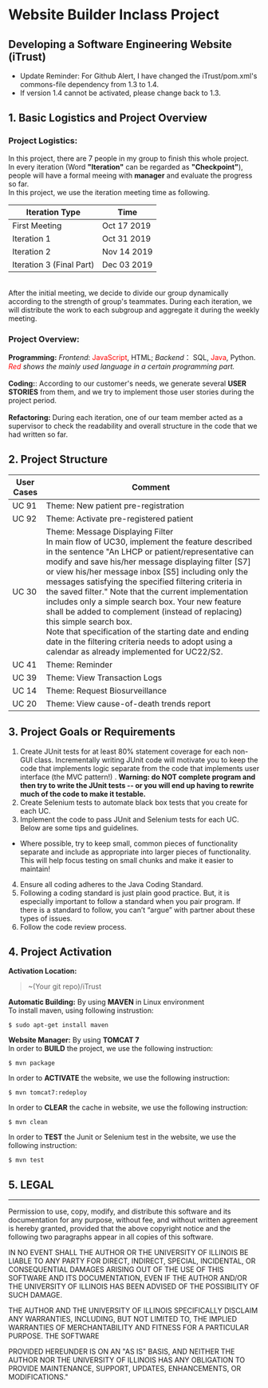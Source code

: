 # Website Builder Inclass Project
## **Developing a Software Engineering Website (iTrust)**
* Update Reminder: For Github Alert, I have changed the iTrust/pom.xml's commons-file dependency from 1.3 to 1.4. 
* If version 1.4 cannot be activated, please change back to 1.3.

## 1. Basic Logistics and Project Overview
###  **Project Logistics**:
In this project, there are 7 people in my group to finish this whole project. 
</br>
In every iteration (Word **"Iteration"** can be regarded as **"Checkpoint"**), people will have a formal meeing with **manager** and evaluate the progress so far.
</br>
In this project, we use the iteration meeting time as following.

|Iteration Type  | Time           |		
|------------- | -------------| 
|First Meeting  | Oct 17 2019 | 
|Iteration 1  | Oct 31 2019 | 
|Iteration 2  | Nov 14 2019 | 
|Iteration 3 (Final Part)  | Dec 03  2019 |   

</br>
After the initial meeting, we decide to divide our group dynamically according to the strength of group's teammates.
During each iteration, we will distribute the work to each subgroup and aggregate it during the weekly meeting.

###  **Project Overview:**

 **Programming:** *Frontend*: <font color=#ff0000>JavaScript</font>, HTML; *Backend*： SQL, <font color=#ff0000>Java</font>, Python. </br>*<font color = #ff0000>Red</font> shows the mainly used language in a certain programming part.*  
 </br>
 **Coding:**: According to our customer's needs, we generate several **USER STORIES** from them, and we try to implement those user stories during the project period.  
 </br>
 **Refactoring:** During each iteration, one of our team member acted as a supervisor to check the readability and overall structure in the code that we had written so far.

## 2. Project Structure
|User Cases  | Comment           |		
|------------- | -------------| 
|UC 91  | Theme: New patient pre-registration </br> | 
|UC 92  | Theme: Activate pre-registered patient  </br> | 
|UC 30 | Theme: Message Displaying Filter </br>In main flow of UC30, implement the feature described in the sentence "An LHCP or patient/representative can modify and save his/her message displaying filter [S7] or view his/her  message inbox [S5] including only the messages satisfying the specified filtering criteria in the saved filter." Note that the current implementation includes only a simple search box.  Your new feature shall be added to complement (instead of replacing) this simple search box.</br>Note that specification of the starting date and ending date in the filtering criteria needs to adopt using a calendar as already implemented for UC22/S2. </br>| 
|UC 41 | Theme: Reminder </br>  | 
|UC 39 | Theme: View Transaction Logs </br>  | 
|UC 14 | Theme: Request Biosurveillance </br> | 
|UC 20 | 	Theme: View cause-of-death trends report </br>  |         
## 3. Project Goals or Requirements
1. Create JUnit tests for at least 80% statement coverage for each non-GUI class. Incrementally writing JUnit code will motivate you to keep the code that implements logic separate from the code that implements user interface (the MVC pattern!) . **Warning: do NOT complete program and then try to write the JUnit tests -- or you will end up having to rewrite much of the code to make it testable.**
2. Create Selenium tests to automate black box tests that you create for each UC.
3. Implement the code to pass JUnit and Selenium tests for each UC. Below are some tips and guidelines.
* Where possible, try to keep small, common pieces of functionality separate and include as appropriate into larger pieces of functionality. This will help focus testing on small chunks and make it easier to maintain!
4. Ensure all coding adheres to the Java Coding Standard. 
5.  Following a coding standard is just plain good practice.  But, it is especially important to follow a standard when you pair program.  If there is a standard to follow, you can’t “argue” with partner about these types of issues.
3. Follow the code review process.

## 4. Project Activation

**Activation Location:** 
> ~(Your git repo)/iTrust  

**Automatic Building:** By using **MAVEN** in Linux environment  
To install maven, using following instrustion:

```
$ sudo apt-get install maven
```


**Website Manager:** By using **TOMCAT 7**  
In order to **BUILD** the project, we use the following instruction:

```
$ mvn package
```

In order to **ACTIVATE** the website, we use the following instruction:
```
$ mvn tomcat7:redeploy
```

In order to **CLEAR** the cache in website, we use the following instruction:
```
$ mvn clean
```

In order to **TEST** the Junit or Selenium test in the website, we use the following instruction:
```
$ mvn test
```

## 5. LEGAL
-----
Permission to use, copy, modify, and distribute this software and its
documentation for any purpose, without fee, and without written agreement is
hereby granted, provided that the above copyright notice and the following
two paragraphs appear in all copies of this software.

IN NO EVENT SHALL THE AUTHOR OR THE UNIVERSITY OF ILLINOIS BE LIABLE TO
ANY PARTY FOR DIRECT, INDIRECT, SPECIAL, INCIDENTAL, OR CONSEQUENTIAL
DAMAGES ARISING OUT  OF THE USE OF THIS SOFTWARE AND ITS DOCUMENTATION,
EVEN IF THE AUTHOR AND/OR THE UNIVERSITY OF ILLINOIS HAS BEEN ADVISED
OF THE POSSIBILITY OF SUCH DAMAGE.

THE AUTHOR AND THE UNIVERSITY OF ILLINOIS SPECIFICALLY DISCLAIM ANY
WARRANTIES, INCLUDING, BUT NOT LIMITED TO, THE IMPLIED WARRANTIES OF
MERCHANTABILITY AND FITNESS FOR A PARTICULAR PURPOSE.  THE SOFTWARE

PROVIDED HEREUNDER IS ON AN "AS IS" BASIS, AND NEITHER THE AUTHOR NOR
THE UNIVERSITY OF ILLINOIS HAS ANY OBLIGATION TO PROVIDE MAINTENANCE,
SUPPORT, UPDATES, ENHANCEMENTS, OR MODIFICATIONS."



